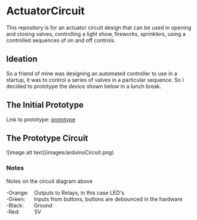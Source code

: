 # ActuatorCircuit
This repository is for an actuator circuit design that can be used in opening and closing valves, controlling a light show, fireworks, sprinklers, using a controlled sequences of on and off controls. 

<h2>Ideation</h2>
So a friend of mine was designing an automated controller to use in a startup, it was to control a series of valves in a particular sequence. So I decided to prototype the device shown below in a lunch break.

<h2>The Initial Prototype</h2>
Link to prototype: <a href="https://123d.circuits.io/circuits/2335416-button-controlled-actuator">prototype</a>

<h2>The Prototype Circuit</h2>
![image alt text](images/arduinoCircuit.png)<br/>
<h3>Notes</h3>
Notes on the circuit diagram above

-Orange:&nbsp;&nbsp;&nbsp;&nbsp;Outputs to Relays, in this case LED's <br/>
-Green:&nbsp;&nbsp;&nbsp;&nbsp;&nbsp;&nbsp;Inputs from buttons, buttons are debounced in the hardware <br/>
-Black:&nbsp;&nbsp;&nbsp;&nbsp;&nbsp;&nbsp;&nbsp;Ground <br/>
-Red:&nbsp;&nbsp;&nbsp;&nbsp;&nbsp;&nbsp;&nbsp;&nbsp;&nbsp;&nbsp;5V <br/>

